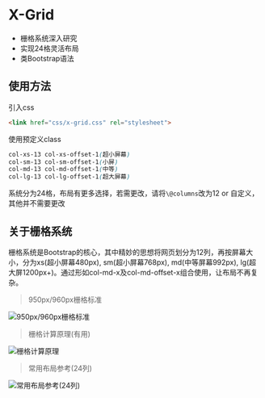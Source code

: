 # X-Grid

* 栅格系统深入研究
* 实现24格灵活布局
* 类Bootstrap语法

## 使用方法
引入css
``` html
<link href="css/x-grid.css" rel="stylesheet">
```
使用预定义class
``` css
col-xs-13 col-xs-offset-1(超小屏幕)
col-sm-13 col-sm-offset-1(小屏)
col-md-13 col-md-offset-1(中等)
col-lg-13 col-lg-offset-1(超大屏幕)
```
系统分为24格，布局有更多选择，若需更改，请将`\@columns`改为12 or 自定义，其他并不需要更改

## 关于栅格系统
栅格系统是Bootstrap的核心，其中精妙的思想将网页划分为12列，再按屏幕大小，分为xs(超小屏幕480px), sm(超小屏幕768px), md(中等屏幕992px), lg(超大屏1200px+)。通过形如col-md-x及col-md-offset-x组合使用，让布局不再复杂。

> 950px/960px栅格标准

![950px/960px栅格标准](https://raw.githubusercontent.com/radishj/X-Grid/master/docs/img/1.png)

> 栅格计算原理(有用)

![栅格计算原理](https://raw.githubusercontent.com/radishj/X-Grid/master/docs/img/2.png)

> 常用布局参考(24列)

![常用布局参考(24列)](https://raw.githubusercontent.com/radishj/X-Grid/master/docs/img/3.png)

